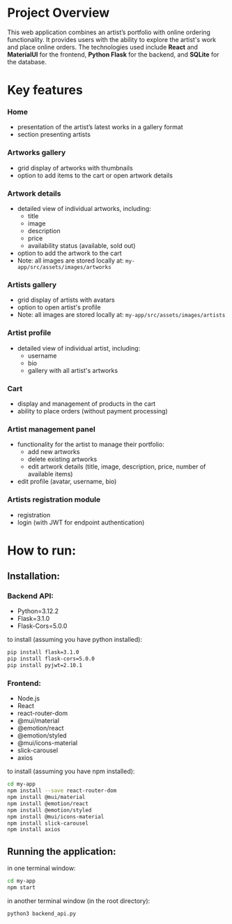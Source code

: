 # Project Overview
This web application combines an artist’s portfolio with online ordering functionality. It provides users with the ability to explore the artist's work and place online orders. The technologies used include **React** and **MaterialUI** for the frontend, **Python Flask** for the backend, and **SQLite** for the database.

# Key features

### Home
* presentation of the artist’s latest works in a gallery format
* section presenting artists

### Artworks gallery
* grid display of artworks with thumbnails
* option to add items to the cart or open artwork details

### Artwork details
* detailed view of individual artworks, including:
    * title
    * image
    * description
    * price
    * availability status (available, sold out)
* option to add the artwork to the cart
* Note: all images are stored locally at: `my-app/src/assets/images/artworks`

### Artists gallery
* grid display of artists with avatars
* option to open artist's profile
* Note: all images are stored locally at: `my-app/src/assets/images/artists`

### Artist profile
* detailed view of individual artist, including:
    * username
    * bio
    * gallery with all artist's artworks

### Cart
* display and management of products in the cart
* ability to place orders (without payment processing)

### Artist management panel
* functionality for the artist to manage their portfolio:
    * add new artworks
    * delete existing artworks
    * edit artwork details (title, image, description, price, number of available items)
* edit profile (avatar, username, bio)

### Artists registration module
* registration
* login (with JWT for endpoint authentication)

# How to run:
## Installation:
### Backend API:
- Python=3.12.2
- Flask=3.1.0
- Flask-Cors=5.0.0

to install (assuming you have python installed):
```bash
pip install flask=3.1.0
pip install flask-cors=5.0.0
pip install pyjwt=2.10.1
```

### Frontend:
- Node.js
- React
- react-router-dom
- @mui/material
- @emotion/react
- @emotion/styled
- @mui/icons-material
- slick-carousel
- axios

to install (assuming you have npm installed):
```bash
cd my-app
npm install --save react-router-dom
npm install @mui/material
npm install @emotion/react
npm install @emotion/styled
npm install @mui/icons-material
npm install slick-carousel
npm install axios
```


## Running the application:
in one terminal window:
```bash
cd my-app
npm start
```

in another terminal window (in the root directory):
```bash
python3 backend_api.py
```
